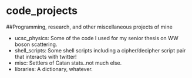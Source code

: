 # code_projects
##Programming, research, and other miscellaneous projects of mine

- ucsc_physics: Some of the code I used for my senior thesis on WW boson scattering.
- shell_scripts: Some shell scripts including a cipher/decipher script pair that interacts 
with twitter!
- misc: Settlers of Catan stats..not much else.
- libraries: A dictionary, whatever.
